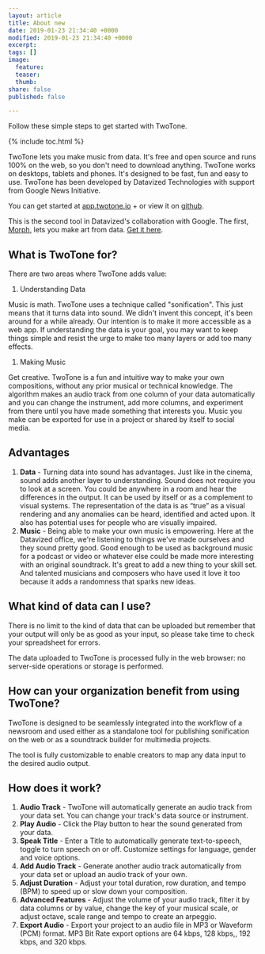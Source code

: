 ```yaml
---
layout: article
title: About new
date: 2019-01-23 21:34:40 +0000
modified: 2019-01-23 21:34:40 +0000
excerpt: 
tags: []
image:
  feature: 
  teaser: 
  thumb: 
share: false
published: false

---
```

Follow these simple steps to get started with TwoTone.

{% include toc.html %}

TwoTone lets you make music from data. It's free and open source and runs 100% on the web, so you don't need to download anything. TwoTone works on desktops, tablets and phones. It's designed to be fast, fun and easy to use. TwoTone has been developed by Datavized Technologies with support from Google News Initiative.

You can get started at [app.twotone.io](//app.twotone.io "app.twotone.io") + or view it on [github](https://github.com/datavized/twotone "TwoTone").

This is the second tool in Datavized's collaboration with Google. The first, [Morph](https://morph.graphics/ "Morph"), lets you make art from data. [Get it here](https://app.morph.graphics/ "Morph").

## What is TwoTone for?

There are two areas where TwoTone adds value:

1. Understanding Data

Music is math. TwoTone uses a technique called "sonification". This just means that it turns data into sound. We didn't invent this concept, it's been around for a while already. Our intention is to make it more accessible as a web app. If understanding the data is your goal, you may want to keep things simple and resist the urge to make too many layers or add too many effects.

1. Making Music

Get creative. TwoTone is a fun and intuitive way to make your own compositions, without any prior musical or technical knowledge. The algorithm makes an audio track from one column of your data automatically and you can change the instrument, add more columns, and experiment from there until you have made something that interests you. Music you make can be exported for use in a project or shared by itself to social media.

## Advantages

1. **Data**  - Turning data into sound has advantages. Just like in the cinema, sound adds another layer to understanding. Sound does not require you to look at a screen. You could be anywhere in a room and hear the differences in the output. It can be used by itself or as a complement to visual systems. The representation of the data is as “true” as a visual rendering and any anomalies can be heard, identified and acted upon. It also has potential uses for people who are visually impaired.
2. **Music** - Being able to make your own music is empowering. Here at the Datavized office, we're listening to things we've made ourselves and they sound pretty good. Good enough to be used as background music for a podcast or video or whatever else could be made more interesting with an original soundtrack. It's great to add a new thing to your skill set. And talented musicians and composers who have used it love it too because it adds a randomness that sparks new ideas.

## What kind of data can I use?

There is no limit to the kind of data that can be uploaded but remember that your output will only be as good as your input, so please take time to check your spreadsheet for errors.

The data uploaded to TwoTone is processed fully in the web browser: no server-side operations or storage is performed.

## How can your organization benefit from using TwoTone?

TwoTone is designed to be seamlessly integrated into the workflow of a newsroom and used either as a standalone tool for publishing sonification on the web or as a soundtrack builder for multimedia projects.

The tool is fully customizable to enable creators to map any data input to the desired audio output.

## How does it work?

1. **Audio Track** - TwoTone will automatically generate an audio track from your data set. You can change your track's data source or instrument.
2. **Play Audio** - Click the Play button to hear the sound generated from your data.
3. **Speak Title** - Enter a Title to automatically generate text-to-speech, toggle to turn speech on or off. Customize settings for language, gender and voice options.
4. **Add Audio Track** - Generate another audio track automatically from your data set or upload an audio track of your own.
5. **Adjust Duration** - Adjust your total duration, row duration, and tempo (BPM) to speed up or slow down your composition.
6. **Advanced Features** - Adjust the volume of your audio track, filter it by data columns or by value, change the key of your musical scale, or adjust octave, scale range and tempo to create an arpeggio.
7. **Export Audio** - Export your project to an audio file in MP3 or Waveform (PCM) format. MP3 Bit Rate export options are 64 kbps, 128 kbps,, 192 kbps, and 320 kbps.